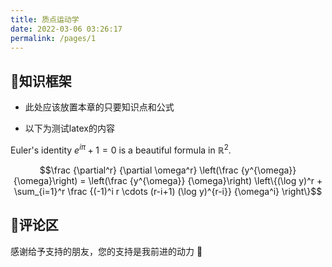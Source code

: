 ```yaml
---
title: 质点运动学
date: 2022-03-06 03:26:17
permalink: /pages/1
---
```

## 🏹知识框架

- 此处应该放置本章的只要知识点和公式

  

- 以下为测试latex的内容

Euler's identity $e^{i\pi}+1=0$ is a beautiful formula in $\mathbb{R}^2$.

$$\frac {\partial^r} {\partial \omega^r} \left(\frac {y^{\omega}} {\omega}\right) 
= \left(\frac {y^{\omega}} {\omega}\right) \left\{(\log y)^r + \sum_{i=1}^r \frac {(-1)^i r \cdots (r-i+1) (\log y)^{r-i}} {\omega^i} \right\}$$






## 💊评论区

感谢给予支持的朋友，您的支持是我前进的动力 🎉
